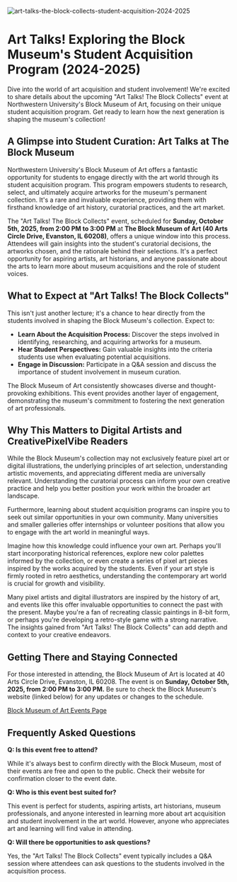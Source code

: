 ![art-talks-the-block-collects-student-acquisition-2024-2025](https://images.pexels.com/photos/4786135/pexels-photo-4786135.jpeg?auto=compress&cs=tinysrgb&fit=crop&h=627&w=1200)

# Art Talks! Exploring the Block Museum's Student Acquisition Program (2024-2025)

Dive into the world of art acquisition and student involvement! We're excited to share details about the upcoming "Art Talks! The Block Collects" event at Northwestern University's Block Museum of Art, focusing on their unique student acquisition program. Get ready to learn how the next generation is shaping the museum's collection!

## A Glimpse into Student Curation: Art Talks at The Block Museum

Northwestern University's Block Museum of Art offers a fantastic opportunity for students to engage directly with the art world through its student acquisition program. This program empowers students to research, select, and ultimately acquire artworks for the museum's permanent collection. It's a rare and invaluable experience, providing them with firsthand knowledge of art history, curatorial practices, and the art market.

The "Art Talks! The Block Collects" event, scheduled for **Sunday, October 5th, 2025, from 2:00 PM to 3:00 PM** at **The Block Museum of Art (40 Arts Circle Drive, Evanston, IL 60208)**, offers a unique window into this process. Attendees will gain insights into the student's curatorial decisions, the artworks chosen, and the rationale behind their selections. It's a perfect opportunity for aspiring artists, art historians, and anyone passionate about the arts to learn more about museum acquisitions and the role of student voices.

## What to Expect at "Art Talks! The Block Collects"

This isn't just another lecture; it's a chance to hear directly from the students involved in shaping the Block Museum's collection. Expect to:

*   **Learn About the Acquisition Process:** Discover the steps involved in identifying, researching, and acquiring artworks for a museum.
*   **Hear Student Perspectives:** Gain valuable insights into the criteria students use when evaluating potential acquisitions.
*   **Engage in Discussion:** Participate in a Q&A session and discuss the importance of student involvement in museum curation.

The Block Museum of Art consistently showcases diverse and thought-provoking exhibitions. This event provides another layer of engagement, demonstrating the museum's commitment to fostering the next generation of art professionals.

## Why This Matters to Digital Artists and CreativePixelVibe Readers

While the Block Museum's collection may not exclusively feature pixel art or digital illustrations, the underlying principles of art selection, understanding artistic movements, and appreciating different media are universally relevant. Understanding the curatorial process can inform your own creative practice and help you better position your work within the broader art landscape.

Furthermore, learning about student acquisition programs can inspire you to seek out similar opportunities in your own community. Many universities and smaller galleries offer internships or volunteer positions that allow you to engage with the art world in meaningful ways.

Imagine how this knowledge could influence your own art. Perhaps you'll start incorporating historical references, explore new color palettes informed by the collection, or even create a series of pixel art pieces inspired by the works acquired by the students. Even if your art style is firmly rooted in retro aesthetics, understanding the contemporary art world is crucial for growth and visibility.

Many pixel artists and digital illustrators are inspired by the history of art, and events like this offer invaluable opportunities to connect the past with the present. Maybe you're a fan of recreating classic paintings in 8-bit form, or perhaps you're developing a retro-style game with a strong narrative. The insights gained from "Art Talks! The Block Collects" can add depth and context to your creative endeavors.

## Getting There and Staying Connected

For those interested in attending, the Block Museum of Art is located at 40 Arts Circle Drive, Evanston, IL 60208. The event is on **Sunday, October 5th, 2025, from 2:00 PM to 3:00 PM.** Be sure to check the Block Museum's website (linked below) for any updates or changes to the schedule.

[Block Museum of Art Events Page](https://www.blockmuseum.northwestern.edu/events/2025/art-talks-the-block-collects-student-acquisition.html)

## Frequently Asked Questions

**Q: Is this event free to attend?**

While it's always best to confirm directly with the Block Museum, most of their events are free and open to the public. Check their website for confirmation closer to the event date.

**Q: Who is this event best suited for?**

This event is perfect for students, aspiring artists, art historians, museum professionals, and anyone interested in learning more about art acquisition and student involvement in the art world. However, anyone who appreciates art and learning will find value in attending.

**Q: Will there be opportunities to ask questions?**

Yes, the "Art Talks! The Block Collects" event typically includes a Q&A session where attendees can ask questions to the students involved in the acquisition process.
